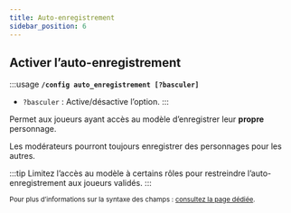 ```yaml
---
title: Auto-enregistrement
sidebar_position: 6
---
```


## Activer l’auto-enregistrement

:::usage
**`/config auto_enregistrement [?basculer]`**
- `?basculer` : Active/désactive l’option.
:::

Permet aux joueurs ayant accès au modèle d’enregistrer leur **propre** personnage.

Les modérateurs pourront toujours enregistrer des personnages pour les autres.

:::tip
Limitez l’accès au modèle à certains rôles pour restreindre l’auto-enregistrement aux joueurs validés.
:::

<small>Pour plus d’informations sur la syntaxe des champs : [consultez la page dédiée](../introduction/format.md).</small>
